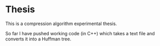 # Thesis


This is a compression algorithm experimental thesis.

So far I have pushed working code (in C++) which takes a text file and converts it into a Huffman tree.

